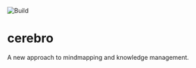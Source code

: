 ![Build](https://github.com/M4SSD35TRUCT10N/cerebro/workflows/Rust/badge.svg)

# cerebro
A new approach to mindmapping and knowledge management.
